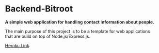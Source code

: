 # Backend-Bitroot


**A simple web application for handling contact information about people.**

The main purpose of this project is to be a template for web applications 
that are build on top of Node.js/Express.js.


[Heroku Link](https://backend-bitroot.herokuapp.com/).
